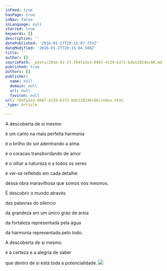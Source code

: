 ```yaml
---
inFeed: true
hasPage: true
inNav: false
inLanguage: null
starred: true
keywords: []
description: ''
datePublished: '2016-01-27T20:15:07.753Z'
dateModified: '2016-01-27T20:15:04.586Z'
title: ''
author: []
sourcePath: _posts/2016-01-27-764fa1e3-8987-4139-b372-bde12824bc68.md
published: true
authors: []
publisher:
  name: null
  domain: null
  url: null
  favicon: null
url: 764fa1e3-8987-4139-b372-bde12824bc68/index.html
_type: Article

---
```

A descoberta de si mesmo

é um canto na mais perfeita harmonia

é o brilho do sol adentrando a alma

é o coracao transbordando de amor

é o olhar a natureza e a todos os seres

é ver-se refletido em cada detalhe

dessa obra maravilhosa que somos nós mesmos.

É descobrir o mundo através 

das palavras do silencio

da grandeza em um único grao de areia

da fortaleza representada pela água

da harmonia representada pelo todo.

A descoberta de si mesmo

é a certeza e a alegria de saber

que dentro de si está toda a potencialidade. ![](https://the-grid-user-content.s3-us-west-2.amazonaws.com/37aee1df-d2b0-41f4-9278-6733e4bde6c6.jpg)